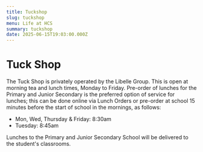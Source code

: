 ```yaml
---
title: Tuckshop
slug: tuckshop
menu: Life at HCS
summary: tuckshop
date: 2025-06-15T19:03:00.000Z
---
```


# Tuck Shop

The Tuck Shop is privately operated by the Libelle Group.  This is open at morning tea and lunch times, Monday to Friday.  Pre-order of lunches for the Primary and Junior Secondary is the preferred option of service for lunches; this can be done online via Lunch Orders or pre-order at school 15 minutes before the start of school in the mornings, as follows:

* Mon, Wed, Thursday & Friday:  8:30am
* Tuesday:  8:45am

Lunches to the Primary and Junior Secondary School will be delivered to the student's classrooms.
